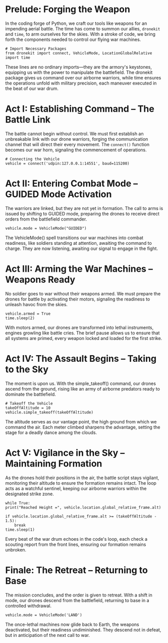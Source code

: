 # Prelude: Forging the Weapon

In the coding forge of Python, we craft our tools like weapons for an impending aerial battle. The time has come to summon our allies, `dronekit` and `time`, to arm ourselves for the skies. With a stroke of code, we bring forth the components needed to control our flying war machines.
    
    # Import Necessary Packages
    from dronekit import connect, VehicleMode, LocationGlobalRelative
    import time
These lines are no ordinary imports—they are the armory's keystones, equipping us with the power to manipulate the battlefield. The dronekit package gives us command over our airborne warriors, while time ensures the operations unfold with military precision, each maneuver executed in the beat of our war drum.
# Act I: Establishing Command – The Battle Link

The battle cannot begin without control. We must first establish an unbreakable link with our drone warriors, forging the communication channel that will direct their every movement. The `connect()` function becomes our war horn, signaling the commencement of operations.

    # Connecting the Vehicle
    vehicle = connect('udpin:127.0.0.1:14551', baud=115200)
# Act II: Entering Combat Mode – GUIDED Mode Activation
The warriors are linked, but they are not yet in formation. The call to arms is issued by shifting to GUIDED mode, preparing the drones to receive direct orders from the battlefield commander.
    
    vehicle.mode = VehicleMode("GUIDED")

The VehicleMode() spell transitions our war machines into combat readiness, like soldiers standing at attention, awaiting the command to charge. They are now listening, awaiting our signal to engage in the fight.
# Act III: Arming the War Machines – Weapons Ready
No soldier goes to war without their weapons armed. We must prepare the drones for battle by activating their motors, signaling the readiness to unleash havoc from the skies.
    
    vehicle.armed = True
    time.sleep(2)

With motors armed, our drones are transformed into lethal instruments, engines growling like battle cries. The brief pause allows us to ensure that all systems are primed, every weapon locked and loaded for the first strike.
# Act IV: The Assault Begins – Taking to the Sky
The moment is upon us. With the simple_takeoff() command, our drones ascend from the ground, rising like an army of airborne predators ready to dominate the battlefield.

    # Takeoff the Vehicle 
    takeOffAltitude = 10
    vehicle.simple_takeoff(takeOffAltitude)

The altitude serves as our vantage point, the high ground from which we command the air. Each meter climbed sharpens the advantage, setting the stage for a deadly dance among the clouds.
# Act V: Vigilance in the Sky – Maintaining Formation
As the drones hold their positions in the air, the battle script stays vigilant, monitoring their altitude to ensure the formation remains intact. The loop acts as a watchful sentinel, keeping our airborne warriors within the designated strike zone.

    while True:
    print("Reached Height =", vehicle.location.global_relative_frame.alt)

    if vehicle.location.global_relative_frame.alt >= (takeOffAltitude - 1.5):
        break
    time.sleep(1)

Every beat of the war drum echoes in the code's loop, each check a scouting report from the front lines, ensuring our formation remains unbroken.
# Finale: The Retreat – Returning to Base
The mission concludes, and the order is given to retreat. With a shift in mode, our drones descend from the battlefield, returning to base in a controlled withdrawal.

    vehicle.mode = VehicleMode('LAND')

The once-lethal machines now glide back to Earth, the weapons deactivated, but their readiness undiminished. They descend not in defeat, but in anticipation of the next call to war.
